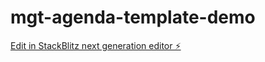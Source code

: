 # mgt-agenda-template-demo

[Edit in StackBlitz next generation editor ⚡️](https://stackblitz.com/~/github.com/gavinbarron/mgt-agenda-template-demo)